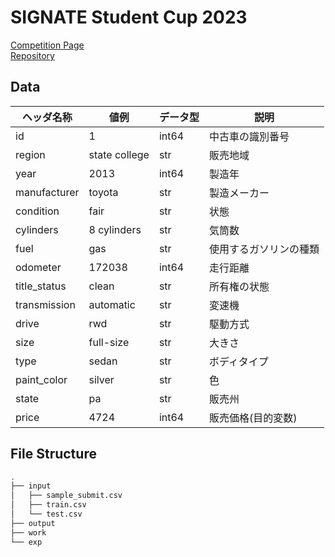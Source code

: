 # SIGNATE Student Cup 2023

[Competition Page](https://signate.jp/competitions/1051)<br/>
[Repository](https://github.com/tkser/signate_scup2023)

## Data
|ヘッダ名称|値例|データ型|説明|
|--|--|--|--|
|id|1|int64|中古車の識別番号|
|region|state college|str|販売地域|
|year|2013|int64|製造年|
|manufacturer|toyota|str|製造メーカー|
|condition|fair|str|状態|
|cylinders|8 cylinders|str|気筒数|
|fuel|gas|str|使用するガソリンの種類|
|odometer|172038|int64|走行距離|
|title_status|clean|str|所有権の状態|
|transmission|automatic|str|変速機|
|drive|rwd|str|駆動方式|
|size|full-size|str|大きさ|
|type|sedan|str|ボディタイプ|
|paint_color|silver|str|色|
|state|pa|str|販売州|
|price|4724|int64|販売価格(目的変数)|

## File Structure
```bash
.
├── input
│   ├── sample_submit.csv
│   ├── train.csv
│   └── test.csv
├── output
├── work
└── exp
```
